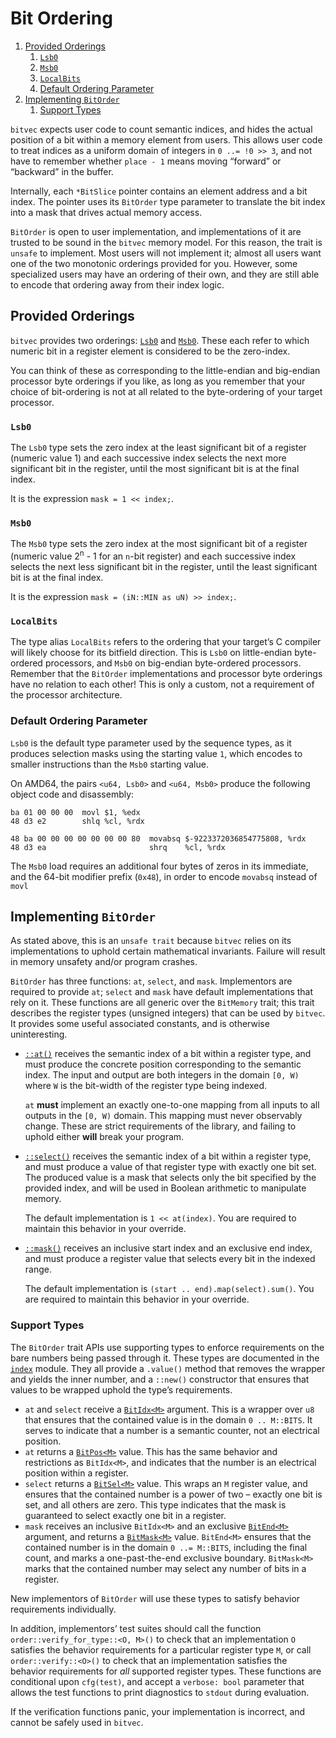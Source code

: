 # Bit Ordering <!-- omit in toc -->

1. [Provided Orderings](#provided-orderings)
   1. [`Lsb0`](#lsb0)
   1. [`Msb0`](#msb0)
   1. [`LocalBits`](#localbits)
   1. [Default Ordering Parameter](#default-ordering-parameter)
1. [Implementing `BitOrder`](#implementing-bitorder)
   1. [Support Types](#support-types)

`bitvec` expects user code to count semantic indices, and hides the actual
position of a bit within a memory element from users. This allows user code to
treat indices as a uniform domain of integers in `0 ..= !0 >> 3`, and not have
to remember whether `place - 1` means moving “forward” or “backward” in the
buffer.

Internally, each `*BitSlice` pointer contains an element address and a bit
index. The pointer uses its `BitOrder` type parameter to translate the bit index
into a mask that drives actual memory access.

`BitOrder` is open to user implementation, and implementations of it are trusted
to be sound in the `bitvec` memory model. For this reason, the trait is `unsafe`
to implement. Most users will not implement it; almost all users want one of the
two monotonic orderings provided for you. However, some specialized users may
have an ordering of their own, and they are still able to encode that ordering
away from their index logic.

## Provided Orderings

`bitvec` provides two orderings: [`Lsb0`] and [`Msb0`]. These each refer to
which numeric bit in a register element is considered to be the zero-index.

You can think of these as corresponding to the little-endian and big-endian
processor byte orderings if you like, as long as you remember that your choice
of bit-ordering is not at all related to the byte-ordering of your target
processor.

### `Lsb0`

The `Lsb0` type sets the zero index at the least significant bit of a register
(numeric value 1) and each successive index selects the next more significant
bit in the register, until the most significant bit is at the final index.

It is the expression `mask = 1 << index;`.

### `Msb0`

The `Msb0` type sets the zero index at the most significant bit of a register
(numeric value 2<sup>n</sup> - 1 for an `n`-bit register) and each successive
index selects the next less significant bit in the register, until the least
significant bit is at the final index.

It is the expression `mask = (iN::MIN as uN) >> index;`.

### `LocalBits`

The type alias `LocalBits` refers to the ordering that your target’s C compiler
will likely choose for its bitfield direction. This is `Lsb0` on little-endian
byte-ordered processors, and `Msb0` on big-endian byte-ordered processors.
Remember that the `BitOrder` implementations and processor byte orderings have
no relation to each other! This is only a custom, not a requirement of the
processor architecture.

### Default Ordering Parameter

`Lsb0` is the default type parameter used by the sequence types, as it produces
selection masks using the starting value `1`, which encodes to smaller
instructions than the `Msb0` starting value.

On AMD64, the pairs `<u64, Lsb0>` and `<u64, Msb0>` produce the following object
code and disassembly:

```text
ba 01 00 00 00  movl $1, %edx
48 d3 e2        shlq %cl, %rdx

48 ba 00 00 00 00 00 00 00 80  movabsq $-9223372036854775808, %rdx
48 d3 ea                       shrq    %cl, %rdx
```

The `Msb0` load requires an additional four bytes of zeros in its immediate,
and the 64-bit modifier prefix (`0x48`), in order to encode `movabsq` instead of
`movl`

## Implementing `BitOrder`

As stated above, this is an `unsafe trait` because `bitvec` relies on its
implementations to uphold certain mathematical invariants. Failure will result
in memory unsafety and/or program crashes.

`BitOrder` has three functions: `at`, `select`, and `mask`. Implementors are
required to provide `at`; `select` and `mask` have default implementations that
rely on it. These functions are all generic over the `BitMemory` trait; this
trait describes the register types (unsigned integers) that can be used by
`bitvec`. It provides some useful associated constants, and is otherwise
uninteresting.

- [`::at()`] receives the semantic index of a bit within a register type, and
  must produce the concrete position corresponding to the semantic index. The
  input and output are both integers in the domain `[0, W)` where `W` is the
  bit-width of the register type being indexed.

  `at` **must** implement an exactly one-to-one mapping from all inputs to all
  outputs in the `[0, W)` domain. This mapping must never observably change.
  These are strict requirements of the library, and failing to uphold either
  **will** break your program.

- [`::select()`] receives the semantic index of a bit within a register type,
  and must produce a value of that register type with exactly one bit set. The
  produced value is a mask that selects only the bit specified by the provided
  index, and will be used in Boolean arithmetic to manipulate memory.

  The default implementation is `1 << at(index)`. You are required to maintain
  this behavior in your override.

- [`::mask()`] receives an inclusive start index and an exclusive end index, and
  must produce a register value that selects every bit in the indexed range.

  The default implementation is `(start .. end).map(select).sum()`. You are
  required to maintain this behavior in your override.

### Support Types

The `BitOrder` trait APIs use supporting types to enforce requirements on the
bare numbers being passed through it. These types are documented in the
[`index`] module. They all provide a `.value()` method that removes the wrapper
and yields the inner number, and a `::new()` constructor that ensures that
values to be wrapped uphold the type’s requirements.

- `at` and `select` receive a [`BitIdx<M>`] argument. This is a wrapper over
  `u8` that ensures that the contained value is in the domain `0 .. M::BITS`. It
  serves to indicate that a number is a semantic counter, not an electrical
  position.
- `at` returns a [`BitPos<M>`] value. This has the same behavior and
  restrictions as `BitIdx<M>`, and indicates that the number is an electrical
  position within a register.
- `select` returns a [`BitSel<M>`] value. This wraps an `M` register value, and
  ensures that the contained number is a power of two – exactly one bit is set,
  and all others are zero. This type indicates that the mask is guaranteed to
  select exactly one bit in a register.
- `mask` receives an inclusive `BitIdx<M>` and an exclusive [`BitEnd<M>`]
  argument, and returns a [`BitMask<M>`] value. `BitEnd<M>` ensures that the
  contained number is in the domain `0 ..= M::BITS`, including the final count,
  and marks a one-past-the-end exclusive boundary. `BitMask<M>` marks that the
  contained number may select any number of bits in a register.

New implementors of `BitOrder` will use these types to satisfy behavior
requirements individually.

In addition, implementors’ test suites should call the function
`order::verify_for_type::<O, M>()` to check that an implementation `O` satisfies
the behavior requirements for a particular register type `M`, or call
`order::verify::<O>()` to check that an implementation satisfies the behavior
requirements for *all* supported register types. These functions are conditional
upon `cfg(test)`, and accept a `verbose: bool` parameter that allows the test
functions to print diagnostics to `stdout` during evaluation.

If the verification functions panic, your implementation is incorrect, and
cannot be safely used in `bitvec`.

[`BitIdx<M>`]: https://docs.rs/bitvec/latest/bitvec/index/struct.BitIdx.html
[`BitMask<M>`]: https://docs.rs/bitvec/latest/bitvec/index/struct.BitMask.html
[`BitPos<M>`]: https://docs.rs/bitvec/latest/bitvec/index/struct.BitPos.html
[`BitSel<M>`]: https://docs.rs/bitvec/latest/bitvec/index/struct.BitSel.html
[`BitEnd<M>`]: https://docs.rs/bitvec/latest/bitvec/index/struct.BitEnd.html
[`Lsb0`]: https://docs.rs/bitvec/latest/bitvec/order/struct.Lsb0.html
[`Msb0`]: https://docs.rs/bitvec/latest/bitvec/order/struct.Msb0.html
[`index`]: https://docs.rs/bitvec/latest/bitvec/index/index.html
[`::at()`]: https://docs.rs/bitvec/latest/bitvec/order/trait.BitOrder.html#tymethod.at
[`::mask()`]: https://docs.rs/bitvec/latest/bitvec/order/trait.BitOrder.html#method.mask
[`::select()`]: https://docs.rs/bitvec/latest/bitvec/order/trait.BitOrder.html#method.select

